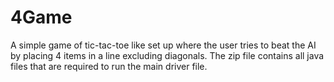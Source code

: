 # 4Game
A simple game of tic-tac-toe like set up where the user tries to beat the AI by placing 4 items in a line excluding diagonals.
The zip file contains all java files that are required to run the main driver file.

